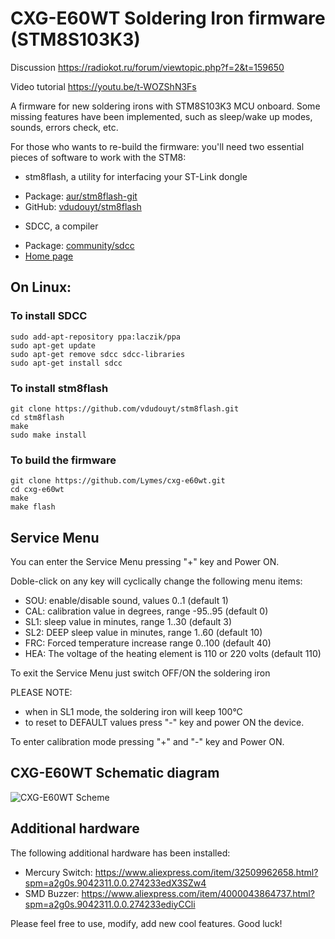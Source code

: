# CXG-E60WT Soldering Iron firmware (STM8S103K3)

Discussion https://radiokot.ru/forum/viewtopic.php?f=2&t=159650

Video tutorial https://youtu.be/t-WOZShN3Fs

A firmware for new soldering irons with STM8S103K3 MCU onboard. Some missing features have been implemented, such as sleep/wake up modes, sounds, errors check, etc. 

For those who wants to re-build the firmware: you'll need two essential pieces of software to work with the STM8:

- stm8flash, a utility for interfacing your ST-Link dongle
* Package: [aur/stm8flash-git](https://aur.archlinux.org/packages/stm8flash-git/)
* GitHub: [vdudouyt/stm8flash](https://github.com/vdudouyt/stm8flash)
- SDCC, a compiler
* Package: [community/sdcc](https://www.archlinux.org/packages/?q=sdcc)
* [Home page](https://sourceforge.net/projects/sdcc/files/snapshot_builds/)

## On Linux:

### To install SDCC
```
sudo add-apt-repository ppa:laczik/ppa
sudo apt-get update
sudo apt-get remove sdcc sdcc-libraries
sudo apt-get install sdcc
```
### To install stm8flash
```
git clone https://github.com/vdudouyt/stm8flash.git
cd stm8flash
make
sudo make install
```
### To build the firmware
```
git clone https://github.com/Lymes/cxg-e60wt.git
cd cxg-e60wt
make
make flash
```

## Service Menu
You can enter the Service Menu pressing "+" key and Power ON.

Doble-click on any key will cyclically change the following menu items:
* SOU: enable/disable sound, values 0..1 (default 1)
* CAL: calibration value in degrees, range -95..95 (default 0)
* SL1: sleep value in minutes, range 1..30 (default 3)
* SL2: DEEP sleep value in minutes, range 1..60 (default 10)
* FRC: Forced temperature increase range 0..100 (default 40)
* HEA: The voltage of the heating element is 110 or 220 volts (default 110)

To exit the Service Menu just switch OFF/ON the soldering iron

PLEASE NOTE: 
* when in SL1 mode, the soldering iron will keep 100°C
* to reset to DEFAULT values press "-" key and power ON the device.

To enter calibration mode pressing "+" and "-" key and Power ON.


## CXG-E60WT Schematic diagram

![CXG-E60WT Scheme](/images/scheme.gif)

## Additional hardware

The following additional hardware has been installed:
- Mercury Switch: https://www.aliexpress.com/item/32509962658.html?spm=a2g0s.9042311.0.0.274233edX3SZw4
- SMD Buzzer:   https://www.aliexpress.com/item/4000043864737.html?spm=a2g0s.9042311.0.0.274233ediyCCli


Please feel free to use, modify, add new cool features.  Good luck!
